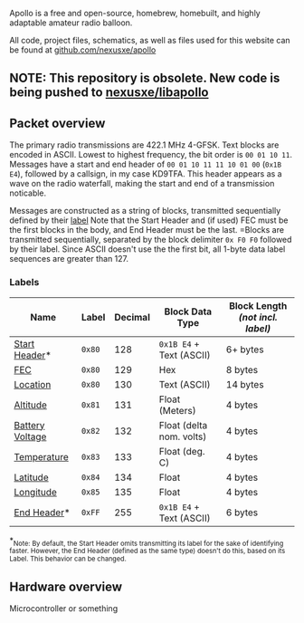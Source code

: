 Apollo is a free and open-source, homebrew, homebuilt, and highly adaptable amateur radio balloon.

All code, project files, schematics, as well as files used for this website can be found at [github.com/nexusxe/apollo](https://github.com/NexusXe/apollo)

**NOTE: This repository is obsolete. New code is being pushed to [nexusxe/libapollo](https://github.com/NexusXe/libapollo)**
---

## Packet overview
The primary radio transmissions are 422.1 MHz 4-GFSK. Text blocks are encoded in ASCII. Lowest to highest frequency, the bit order is `00 01 10 11`.
Messages have a start and end header of `00 01 10 11 11 10 01 00` (`0x1B E4`), followed by a callsign, in my case KD9TFA. This header appears as a wave on the radio waterfall, making the start and end of a transmission noticable.

Messages are constructed as a string of blocks, transmitted sequentially defined by their [label](https://apollo.nexusxe.com/posts/apollo_overview/#labels) Note that the Start Header and (if used) FEC must be the first blocks in the body, and End Header must be the last.
=Blocks are transmitted sequentially, separated by the block delimiter `0x F0 F0` followed by their label.
Since ASCII doesn't use the the first bit, all 1-byte data label sequences are greater than 127.
### Labels
| **Name**                                                                                       | **Label** | **Decimal** | **Block Data Type**      | **Block Length _(not incl. label)_** |
|------------------------------------------------------------------------------------------------|-----------|-------------|--------------------------|--------------------------------------|
| [Start Header](https://apollo.nexusxe.com/posts/apollo_packets#startend-headers/#end-header)\* | `0x80`    | 128         | `0x1B E4` + Text (ASCII) | 6+ bytes                             |
| [FEC](https://apollo.nexusxe.com/posts/apollo_FEC)                                             | `0x80`    | 129         | Hex                      | 8 bytes                              |
| [Location](https://apollo.nexusxe.com/posts/apollo_location/#open-location-code)               | `0x80`    | 130         | Text (ASCII)             | 14 bytes                             |
| [Altitude](https://apollo.nexusxe.com/posts/apollo_location/#altitude)                         | `0x81`    | 131         | Float (Meters)           | 4 bytes                              |
| [Battery Voltage](https://apollo.nexusxe.com/posts/apollo_sensors/#battery)                    | `0x82`    | 132         | Float (delta nom. volts) | 4 bytes                              |
| [Temperature](https://apollo.nexusxe.com/posts/apollo_sensors/#temperature)                    | `0x83`    | 133         | Float (deg. C)           | 4 bytes                              |
| [Latitude](https://apollo.nexusxe.com/posts/apollo_location/#gps)                              | `0x84`    | 134         | Float                    | 4 bytes                              |
| [Longitude](https://apollo.nexusxe.com/posts/apollo_location/#gps)                             | `0x85`    | 135         | Float                    | 4 bytes                              |
| [End Header](https://apollo.nexusxe.com/posts/apollo_packets#startend-headers/#end-header)\*   | `0xFF`    | 255         | `0x1B E4` + Text (ASCII) | 6 bytes                              |

\*<sub>Note: By default, the Start Header omits transmitting its label for the sake of identifying faster. However, the End Header (defined as the same type) doesn't do this, based on its Label. This behavior can be changed. </sub>

## Hardware overview

Microcontroller or something
